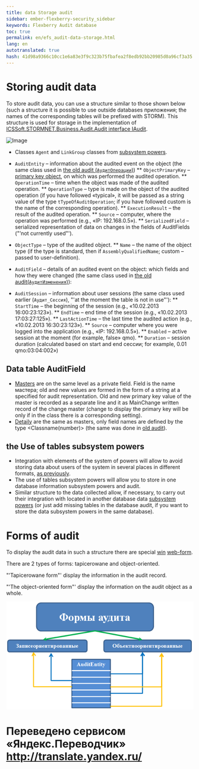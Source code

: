 ```yaml
--- 
title: data Storage audit 
sidebar: ember-flexberry-security_sidebar 
keywords: Flexberry Audit database 
toc: true 
permalink: en/efs_audit-data-storage.html 
lang: en 
autotranslated: true 
hash: 41d98a9366c10cc1e6a83e3f9c323b75fbafea2f8edb92bb20985d0a96cf3a35 
--- 
```


# Storing audit data 

To store audit data, you can use a structure similar to those shown below (such a structure it is possible to use outside databases приложения; the names of the corresponding tables will be prefixed with STORM). This structure is used for storage in the implementation of [ICSSoft.STORMNET.Business.Audit.Audit interface IAudit](efs_i-audit.html). 

![Image](/images/img/page/AuditWeb/AuditStoreStructure.PNG) 

* Classes `Agent` and `LinkGroup` classes from [subsystem powers](efs_security.html). 

* `AuditEntity` – information about the audited event on the object (the same class used in [the old audit (`АудитОперации`)](efs_audit.html)) 
** `ObjectPrimaryKey` – [primary key object](fo_primary-keys-objects.html), on which was performed the audited operation. 
** `OperationTime` – time when the object was made of the audited operation. 
** `OperationType` – type is made on the object of the audited operation (if you have followed «typical», it will be passed as a string value of the type `tTypeOfAuditOperation`; if you have followed custom is the name of the corresponding operation). 
** `ExecutionResult` – the result of the audited operation. 
** `Source` – computer, where the operation was performed (e.g., «IP: 192.168.0.5»). 
** `SerializedField` – serialized representation of data on changes in the fields of AuditFields ("'not currently used"'). 

* `ObjectType` – type of the audited object. 
** `Name` – the name of the object type (if the type is standard, then if `AssemblyQualifiedName`; custom – passed to user-definition). 

* `AuditField` – details of an audited event on the object: which fields and how they were changed (the same class used in [the old audit(`АудитИзменения`)](efs_audit.html)): 

* `AuditSession` – information about user sessions (the same class used earlier (`Аудит_Сессия`), "'at the moment the table is not in use"'): 
** `StartTime` – the beginning of the session (e.g., «10.02.2013 16:00:23:123»). 
** `EndTime` – end time of the session (e.g., «10.02.2013 17:03:27:125»). 
** `LastActionTime` – the last time the audited action (e.g., «10.02.2013 16:30:23:123»). 
** `Source` – computer where you were logged into the application (e.g., «IP: 192.168.0.5»). 
** `Enabled` – active session at the moment (for example, false» qmo).
** `Duration` – session duration (calculated based on start and end сессии; for example, 0.01 qmo:03:04:002») 

## Data table AuditField 

* [Masters](fd_master-association.html) are on the same level as a private field. 
Field is the name мастера; old and new values are formed in the form of a string at a specified for audit representation. 
Old and new primary key value of the master is recorded as a separate line and it as MainChange written record of the change master (change to display the primary key will be only if in the class there is a corresponding setting). 
* [Detaily](fo_detail-associations-properties.html) are the same as masters, only field names are defined by the type <Classname(number)> (the same was done in [old audit](efs_audit.html)). 

## the Use of tables subsystem powers 

* Integration with elements of the system of powers will allow to avoid storing data about users of the system in several places in different formats, [as previously](efs_audit.html). 
* The use of tables subsystem powers will allow you to store in one database information subsystem powers and audit. 
* Similar structure to the data collected allow, if necessary, to carry out their integration with located in another database data [subsystem powers](efs_security.html) (or just add missing tables in the database audit, if you want to store the data subsystem powers in the same database). 

# Forms of audit 

To display the audit data in such a structure there are special [win](efs_audit-win-forms.html) [web-form](fa_audit-web-forms.html). 

There are 2 types of forms: tapicerowane and object-oriented. 

"'Tapicerowane form"' display the information in the audit record. 

"'The object-oriented form"' display the information on the audit object as a whole. 

![](/images/pages/img/page/AuditDataStorage/AuditForms.png) 



 # Переведено сервисом «Яндекс.Переводчик» http://translate.yandex.ru/